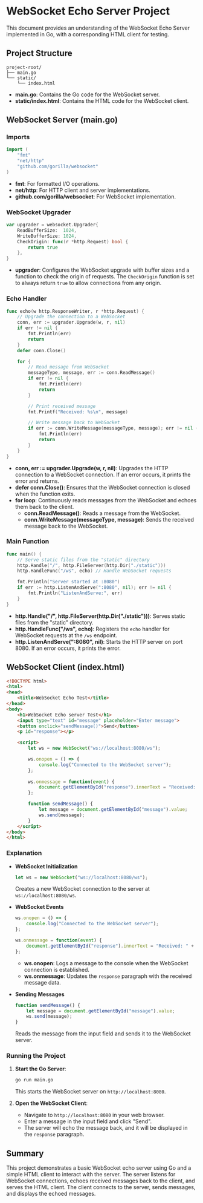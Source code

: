 # WebSocket Echo Server Project

This document provides an understanding of the WebSocket Echo Server implemented in Go, with a corresponding HTML client for testing.

## Project Structure

```
project-root/
├── main.go
└── static/
    └── index.html
```

- **main.go**: Contains the Go code for the WebSocket server.
- **static/index.html**: Contains the HTML code for the WebSocket client.

## WebSocket Server (main.go)

### Imports

```go
import (
	"fmt"
	"net/http"
	"github.com/gorilla/websocket"
)
```

- **fmt**: For formatted I/O operations.
- **net/http**: For HTTP client and server implementations.
- **github.com/gorilla/websocket**: For WebSocket implementation.

### WebSocket Upgrader

```go
var upgrader = websocket.Upgrader{
	ReadBufferSize:  1024,
	WriteBufferSize: 1024,
	CheckOrigin: func(r *http.Request) bool {
		return true
	},
}
```

- **upgrader**: Configures the WebSocket upgrade with buffer sizes and a function to check the origin of requests. The `CheckOrigin` function is set to always return `true` to allow connections from any origin.

### Echo Handler

```go
func echo(w http.ResponseWriter, r *http.Request) {
	// Upgrade the connection to a WebSocket
	conn, err := upgrader.Upgrade(w, r, nil)
	if err != nil {
		fmt.Println(err)
		return
	}
	defer conn.Close()

	for {
		// Read message from WebSocket
		messageType, message, err := conn.ReadMessage()
		if err != nil {
			fmt.Println(err)
			return
		}

		// Print received message
		fmt.Printf("Received: %s\n", message)

		// Write message back to WebSocket
		if err := conn.WriteMessage(messageType, message); err != nil {
			fmt.Println(err)
			return
		}
	}
}
```

- **conn, err := upgrader.Upgrade(w, r, nil)**: Upgrades the HTTP connection to a WebSocket connection. If an error occurs, it prints the error and returns.
- **defer conn.Close()**: Ensures that the WebSocket connection is closed when the function exits.
- **for loop**: Continuously reads messages from the WebSocket and echoes them back to the client.
  - **conn.ReadMessage()**: Reads a message from the WebSocket.
  - **conn.WriteMessage(messageType, message)**: Sends the received message back to the WebSocket.

### Main Function

```go
func main() {
	// Serve static files from the "static" directory
	http.Handle("/", http.FileServer(http.Dir("./static")))
	http.HandleFunc("/ws", echo) // Handle WebSocket requests

	fmt.Println("Server started at :8080")
	if err := http.ListenAndServe(":8080", nil); err != nil {
		fmt.Println("ListenAndServe:", err)
	}
}
```

- **http.Handle("/", http.FileServer(http.Dir("./static")))**: Serves static files from the "static" directory.
- **http.HandleFunc("/ws", echo)**: Registers the `echo` handler for WebSocket requests at the `/ws` endpoint.
- **http.ListenAndServe(":8080", nil)**: Starts the HTTP server on port 8080. If an error occurs, it prints the error.

## WebSocket Client (index.html)

```html
<!DOCTYPE html>
<html>
<head>
	<title>WebSocket Echo Test</title>
</head>
<body>
	<h1>WebSocket Echo server Test</h1>
	<input type="text" id="message" placeholder="Enter message">
	<button onclick="sendMessage()">Send</button>
	<p id="response"></p>

	<script>
		let ws = new WebSocket("ws://localhost:8080/ws");

        ws.onopen = () => {
            console.log("Connected to the WebSocket server");
        };
        
		ws.onmessage = function(event) {
			document.getElementById("response").innerText = "Received: " + event.data;
		};

		function sendMessage() {
			let message = document.getElementById("message").value;
			ws.send(message);
		}
	</script>
</body>
</html>
```

### Explanation

- **WebSocket Initialization**
  ```javascript
  let ws = new WebSocket("ws://localhost:8080/ws");
  ```

  Creates a new WebSocket connection to the server at `ws://localhost:8080/ws`.

- **WebSocket Events**
  ```javascript
  ws.onopen = () => {
      console.log("Connected to the WebSocket server");
  };
  
  ws.onmessage = function(event) {
      document.getElementById("response").innerText = "Received: " + event.data;
  };
  ```

  - **ws.onopen**: Logs a message to the console when the WebSocket connection is established.
  - **ws.onmessage**: Updates the `response` paragraph with the received message data.

- **Sending Messages**
  ```javascript
  function sendMessage() {
      let message = document.getElementById("message").value;
      ws.send(message);
  }
  ```

  Reads the message from the input field and sends it to the WebSocket server.

### Running the Project

1. **Start the Go Server**:
   ```sh
   go run main.go
   ```
   This starts the WebSocket server on `http://localhost:8080`.

2. **Open the WebSocket Client**:
   - Navigate to `http://localhost:8080` in your web browser.
   - Enter a message in the input field and click "Send".
   - The server will echo the message back, and it will be displayed in the `response` paragraph.

## Summary

This project demonstrates a basic WebSocket echo server using Go and a simple HTML client to interact with the server. The server listens for WebSocket connections, echoes received messages back to the client, and serves the HTML client. The client connects to the server, sends messages, and displays the echoed messages.